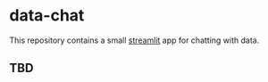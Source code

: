 # data-chat
This repository contains a small [streamlit](https://streamlit.io/) app for chatting with data.

## TBD
